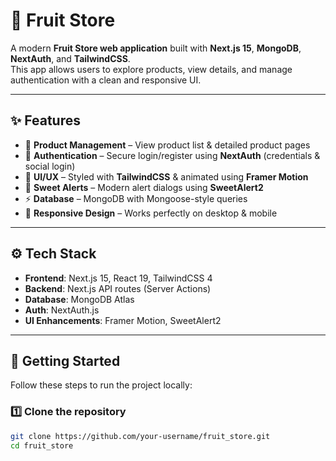 # 🍎 Fruit Store

A modern **Fruit Store web application** built with **Next.js 15**, **MongoDB**, **NextAuth**, and **TailwindCSS**.  
This app allows users to explore products, view details, and manage authentication with a clean and responsive UI.

---

## ✨ Features

- 🛒 **Product Management** – View product list & detailed product pages
- 🔑 **Authentication** – Secure login/register using **NextAuth** (credentials & social login)
- 🎨 **UI/UX** – Styled with **TailwindCSS** & animated using **Framer Motion**
- 🍭 **Sweet Alerts** – Modern alert dialogs using **SweetAlert2**
- ⚡ **Database** – MongoDB with Mongoose-style queries
- 📱 **Responsive Design** – Works perfectly on desktop & mobile

---

## ⚙️ Tech Stack

- **Frontend**: Next.js 15, React 19, TailwindCSS 4
- **Backend**: Next.js API routes (Server Actions)
- **Database**: MongoDB Atlas
- **Auth**: NextAuth.js
- **UI Enhancements**: Framer Motion, SweetAlert2

---

## 🚀 Getting Started

Follow these steps to run the project locally:

### 1️⃣ Clone the repository

```bash
git clone https://github.com/your-username/fruit_store.git
cd fruit_store
```
